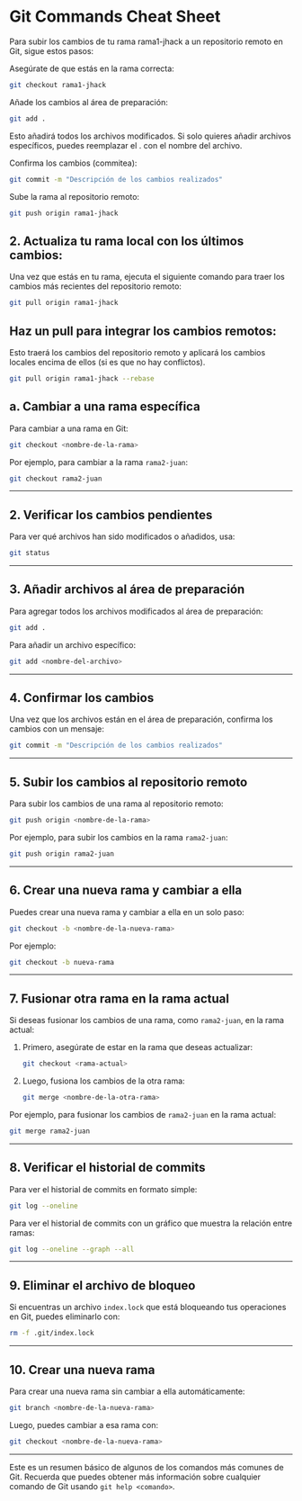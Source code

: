 
# Git Commands Cheat Sheet


Para subir los cambios de tu rama rama1-jhack a un repositorio remoto en Git, sigue estos pasos:

Asegúrate de que estás en la rama correcta:
```bash
git checkout rama1-jhack
```
Añade los cambios al área de preparación:
```bash
git add .
```
Esto añadirá todos los archivos modificados. Si solo quieres añadir archivos específicos, puedes reemplazar el . con el nombre del archivo.


Confirma los cambios (commitea):
```bash
git commit -m "Descripción de los cambios realizados"
```
Sube la rama al repositorio remoto:
```bash
git push origin rama1-jhack
```
## 2. Actualiza tu rama local con los últimos cambios:
Una vez que estás en tu rama, ejecuta el siguiente comando para traer los cambios más recientes del repositorio remoto:
```bash
git pull origin rama1-jhack
```
## Haz un pull para integrar los cambios remotos:
Esto traerá los cambios del repositorio remoto y aplicará los cambios locales encima de ellos (si es que no hay conflictos).
```bash
git pull origin rama1-jhack --rebase
```
## a. Cambiar a una rama específica

Para cambiar a una rama en Git:

```bash
git checkout <nombre-de-la-rama>
```

Por ejemplo, para cambiar a la rama `rama2-juan`:

```bash
git checkout rama2-juan
```

---

## 2. Verificar los cambios pendientes

Para ver qué archivos han sido modificados o añadidos, usa:

```bash
git status
```

---

## 3. Añadir archivos al área de preparación

Para agregar todos los archivos modificados al área de preparación:

```bash
git add .
```

Para añadir un archivo específico:

```bash
git add <nombre-del-archivo>
```

---

## 4. Confirmar los cambios

Una vez que los archivos están en el área de preparación, confirma los cambios con un mensaje:

```bash
git commit -m "Descripción de los cambios realizados"
```

---

## 5. Subir los cambios al repositorio remoto

Para subir los cambios de una rama al repositorio remoto:

```bash
git push origin <nombre-de-la-rama>
```

Por ejemplo, para subir los cambios en la rama `rama2-juan`:

```bash
git push origin rama2-juan
```

---

## 6. Crear una nueva rama y cambiar a ella

Puedes crear una nueva rama y cambiar a ella en un solo paso:

```bash
git checkout -b <nombre-de-la-nueva-rama>
```

Por ejemplo:

```bash
git checkout -b nueva-rama
```

---

## 7. Fusionar otra rama en la rama actual

Si deseas fusionar los cambios de una rama, como `rama2-juan`, en la rama actual:

1. Primero, asegúrate de estar en la rama que deseas actualizar:

    ```bash
    git checkout <rama-actual>
    ```

2. Luego, fusiona los cambios de la otra rama:

    ```bash
    git merge <nombre-de-la-otra-rama>
    ```

Por ejemplo, para fusionar los cambios de `rama2-juan` en la rama actual:

```bash
git merge rama2-juan
```

---

## 8. Verificar el historial de commits

Para ver el historial de commits en formato simple:

```bash
git log --oneline
```

Para ver el historial de commits con un gráfico que muestra la relación entre ramas:

```bash
git log --oneline --graph --all
```

---

## 9. Eliminar el archivo de bloqueo

Si encuentras un archivo `index.lock` que está bloqueando tus operaciones en Git, puedes eliminarlo con:

```bash
rm -f .git/index.lock
```

---

## 10. Crear una nueva rama

Para crear una nueva rama sin cambiar a ella automáticamente:

```bash
git branch <nombre-de-la-nueva-rama>
```

Luego, puedes cambiar a esa rama con:

```bash
git checkout <nombre-de-la-nueva-rama>
```

---

Este es un resumen básico de algunos de los comandos más comunes de Git. Recuerda que puedes obtener más información sobre cualquier comando de Git usando `git help <comando>`.
